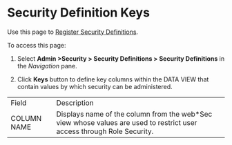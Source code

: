 # Security Definition Keys

<div class="use">

Use this page to [Register Security
Definitions](../Use_Cases/Register_Security_Definition.htm).

</div>

To access this page:

1.  Select **Admin \>Security \> Security Definitions \> Security
    Definitions** in the *Navigation* pane.

2.  Click **Keys** button to define key columns within the DATA VIEW
    that contain values by which security can be
administered.

|             |                                                                                                                         |
| ----------- | ----------------------------------------------------------------------------------------------------------------------- |
| Field       | Description                                                                                                             |
| COLUMN NAME | Displays name of the column from the web\*Sec view whose values are used to restrict user access through Role Security. |
